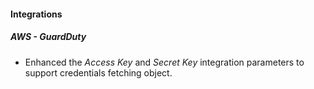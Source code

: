 
#### Integrations
##### AWS - GuardDuty
- Enhanced the *Access Key* and *Secret Key* integration parameters to support credentials fetching object.
